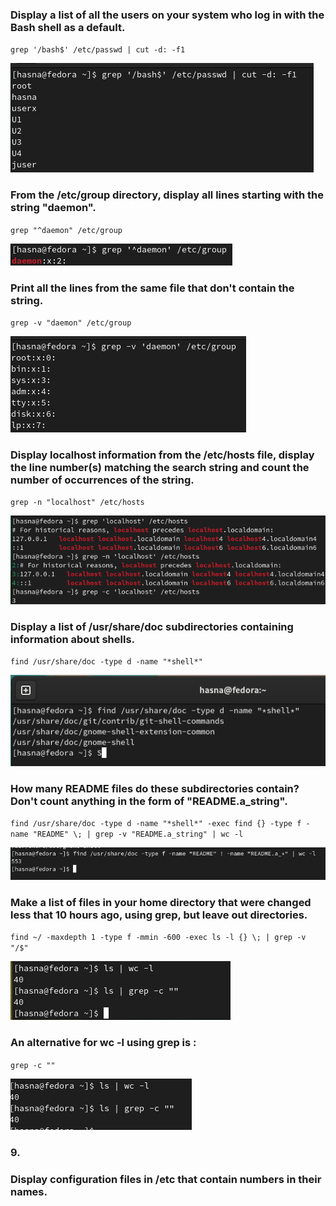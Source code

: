  ###  Display a list of all the users on your system who log in with the Bash shell as a default.
`grep '/bash$' /etc/passwd | cut -d: -f1`

![](<images/Capture d’écran 2024-02-14 145727.png>)

 ###  From the /etc/group directory, display all lines starting with the string "daemon".
`grep "^daemon" /etc/group`

![](images/q2.png)

  ###  Print all the lines from the same file that don't contain the string.
`grep -v "daemon" /etc/group`

![](images/q3.png)

 ### Display localhost information from the /etc/hosts file, display the line number(s) matching the search string and count the number of occurrences of the string.
`grep -n "localhost" /etc/hosts`

![](images/q4.png)


### Display a list of /usr/share/doc subdirectories containing information about shells.
`find /usr/share/doc -type d -name "*shell*"`

![](<images/q5 sh.png>)



### How many README files do these subdirectories contain? Don't count anything in the form of "README.a_string".
`find /usr/share/doc -type d -name "*shell*" -exec find {} -type f -name "README" \; | grep -v "README.a_string" | wc -l`

![](images/q6.png)

### Make a list of files in your home directory that were changed less that 10 hours ago, using grep, but leave out directories.
`find ~/ -maxdepth 1 -type f -mmin -600 -exec ls -l {} \; | grep -v "/$" `

![](images/q8.png)

### An alternative for wc -l using grep is :
`grep -c ""`

![](images/q9.png)

### 9. 


### Display configuration files in /etc that contain numbers in their names.


